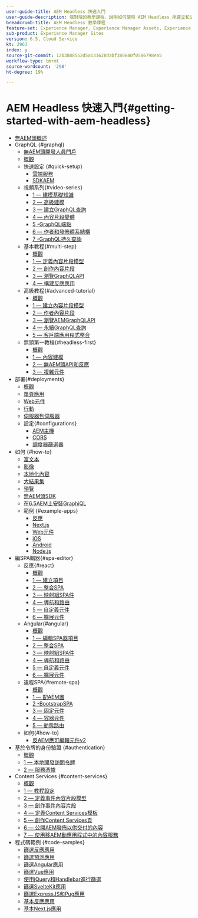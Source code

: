 ```yaml
---
user-guide-title: AEM Headless 快速入門
user-guide-description: 端對端的教學課程，說明如何使用 AEM Headless 來建立和公開內容。
breadcrumb-title: AEM Headless 教學課程
feature-set: Experience Manager, Experience Manager Assets, Experience Manager Sites
sub-product: Experience Manager Sites
version: 6.5, Cloud Service
kt: 2963
index: y
source-git-commit: 12b3888552d5a131628dabf380840f0586798ea5
workflow-type: tm+mt
source-wordcount: '298'
ht-degree: 19%

---
```



# AEM Headless 快速入門{#getting-started-with-aem-headless}

+ [無AEM頭概述](./overview.md)
+ GraphQL {#graphql}
   + [無AEM頭開發人員門戶](https://experienceleague.adobe.com/landing/experience-manager/headless/developer.html)
   + [概觀](./graphql/overview.md)
   + 快速設定 {#quick-setup}
      + [雲端服務](./graphql/quick-setup/cloud-service.md)
      + [SDKAEM](./graphql/quick-setup/local-sdk.md)
   + 視頻系列{#video-series}
      + [1 — 建模基礎知識](./graphql/video-series/modeling-basics.md)
      + [2 — 高級建模](./graphql/video-series/advanced-modeling.md)
      + [3 — 建立GraphQL查詢](./graphql/video-series/creating-graphql-queries.md)
      + [4 — 內容片段變體](./graphql/video-series/content-fragment-variations.md)
      + [5 -GraphQL端點](./graphql/video-series/graphql-endpoints.md)
      + [6 — 作者和發佈體系結構](./graphql/video-series/author-publish-architecture.md)
      + [7 -GraphQL持久查詢](./graphql/video-series/graphql-persisted-queries.md)
   + 基本教程{#multi-step}
      + [概觀](./graphql/multi-step/overview.md)
      + [1 — 定義內容片段模型](./graphql/multi-step/content-fragment-models.md)
      + [2 — 創作內容片段](./graphql/multi-step/author-content-fragments.md)
      + [3 — 瀏覽GraphQLAPI](./graphql/multi-step/explore-graphql-api.md)
      + [4 — 構建反應應用](./graphql/multi-step/graphql-and-react-app.md)
   + 高級教程{#advanced-tutorial}
      + [概觀](/help/headless-tutorial/graphql/advanced-graphql/overview.md)
      + [1 — 建立內容片段模型](/help/headless-tutorial/graphql/advanced-graphql/create-content-fragment-models.md)
      + [2 — 作者內容片段](/help/headless-tutorial/graphql/advanced-graphql/author-content-fragments.md)
      + [3 — 瀏覽AEMGraphQLAPI](/help/headless-tutorial/graphql/advanced-graphql/explore-graphql-api.md)
      + [4 — 永續GraphQL查詢](/help/headless-tutorial/graphql/advanced-graphql/graphql-persisted-queries.md)
      + [5 — 客戶端應用程式整合](/help/headless-tutorial/graphql/advanced-graphql/client-application-integration.md)
   + 無頭第一教程{#headless-first}
      + [概觀](./graphql/headless-first-tutorial/overview.md)
      + [1 — 內容建模](./graphql/headless-first-tutorial/1-content-modeling.md)
      + [2 — 無AEM頭API和反應](./graphql/headless-first-tutorial/2-aem-headless-apis-and-react.md)
      + [3 — 複雜元件](./graphql/headless-first-tutorial/3-complex-components.md)
+ 部署{#deployments}
   + [概觀](./graphql/deployment/overview.md)
   + [單頁應用](./graphql/deployment/spa.md)
   + [Web元件](./graphql/deployment/web-component.md)
   + [行動](./graphql/deployment/mobile.md)
   + [伺服器到伺服器](./graphql/deployment/server-to-server.md)
   + 設定{#configurations}
      + [AEM主機](./graphql/deployment/configurations/aem-hosts.md)
      + [CORS](./graphql/deployment/configurations/cors.md)
      + [調度器篩選器](./graphql/deployment/configurations/dispatcher-filters.md)
+ 如何 {#how-to}
   + [富文本](./graphql/how-to/rich-text.md)
   + [影像](./graphql/how-to/images.md)
   + [本地化內容](./graphql/how-to/localized-content.md)
   + [大結果集](./graphql/how-to/large-result-sets.md)
   + [預覽](./graphql/how-to/preview.md)
   + [無AEM頭SDK](./graphql/how-to/aem-headless-sdk.md)
   + [在6.5AEM上安裝GraphiQL](./graphql/how-to/install-graphiql-aem-6-5.md)
   + 範例 {#example-apps}
      + [反應](./graphql/example-apps/react-app.md)
      + [Next.js](./graphql/example-apps/next-js.md)
      + [Web元件](./graphql/example-apps/web-component.md)
      + [iOS](./graphql/example-apps/ios-swiftui-app.md)
      + [Android](./graphql/example-apps/android-app.md)
      + [Node.js](./graphql/example-apps/server-to-server-app.md)
+ 編SPA輯器{#spa-editor}
   + 反應{#react}
      + [概觀](./spa-editor/react/overview.md)
      + [1 — 建立項目](./spa-editor/react/create-project.md)
      + [2 — 整合SPA](./spa-editor/react/integrate-spa.md)
      + [3 — 映射組SPA件](./spa-editor/react/map-components.md)
      + [4 — 導航和路由](./spa-editor/react/navigation-routing.md)
      + [5 — 自定義元件](./spa-editor/react/custom-component.md)
      + [6 — 擴展元件](./spa-editor/react/extend-component.md)
   + Angular{#angular}
      + [概觀](./spa-editor/angular/overview.md)
      + [1 — 編輯SPA器項目](./spa-editor/angular/create-project.md)
      + [2 — 整合SPA](./spa-editor/angular/integrate-spa.md)
      + [3 — 映射組SPA件](./spa-editor/angular/map-components.md)
      + [4 — 導航和路由](./spa-editor/angular/navigation-routing.md)
      + [5 — 自定義元件](./spa-editor/angular/custom-component.md)
      + [6 — 擴展元件](./spa-editor/angular/extend-component.md)
   + 遠程SPA{#remote-spa}
      + [概觀](./spa-editor/remote-spa/overview.md)
      + [1 — 配AEM置](./spa-editor/remote-spa/aem-configure.md)
      + [2 -BootstrapSPA](./spa-editor/remote-spa/spa-bootstrap.md)
      + [3 — 固定元件](./spa-editor/remote-spa/spa-fixed-component.md)
      + [4 — 容器元件](./spa-editor/remote-spa/spa-container-component.md)
      + [5 — 動態路由](./spa-editor/remote-spa/spa-dynamic-routes.md)
   + 如何{#how-to}
      + [反AEM應可編輯元件v2](./spa-editor/how-to/react-core-components-v2.md)
+ 基於令牌的身份驗證 {#authentication}
   + [概觀](./authentication/overview.md)
   + [1 — 本地開發訪問令牌](./authentication/local-development-access-token.md)
   + [2 — 服務憑據](./authentication/service-credentials.md)
+ Content Services {#content-services}
   + [概觀](./content-services/overview.md)
   + [1 — 教程設定](./content-services/chapter-1.md)
   + [2 — 定義事件內容片段模型](./content-services/chapter-2.md)
   + [3 — 創作事件內容片段](./content-services/chapter-3.md)
   + [4 — 定義Content Services模板](./content-services/chapter-4.md)
   + [5 — 創作Content Services頁](./content-services/chapter-5.md)
   + [6 — 公開AEM發佈以供交付的內容](./content-services/chapter-6.md)
   + [7 — 使用移AEM動應用程式中的內容服務](./content-services/chapter-7.md)
+ 程式碼範例 {#code-samples}
   + [篩選反應應用](./graphql/code-samples/filtering-react-app.md)
   + [篩選預測應用](./graphql/code-samples/filtering-preact-app.md)
   + [篩選Angular應用](./graphql/code-samples/filtering-angular-app.md)
   + [篩選Vue應用](./graphql/code-samples/filtering-vue-app.md)
   + [使用jQuery和Handlebar進行篩選](./graphql/code-samples/filtering-jquery-handlebars.md)
   + [篩選SvelteKit應用](./graphql/code-samples/filtering-sveltekit-app.md)
   + [篩選ExpressJS和Pug應用](./graphql/code-samples/filtering-express-pug-app.md)
   + [基本反應應用](./graphql/code-samples/basic-react-app.md)
   + [基本Next.js應用](./graphql/code-samples/basic-nextjs-app.md)

